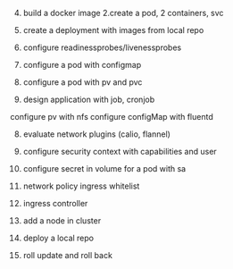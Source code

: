 

4. build a docker image
2.create a pod, 2 containers, svc
6. create a deployment with images from local repo
7. configure readinessprobes/livenessprobes

10. configure a pod with configmap
11. configure a pod with pv and pvc

9. design application with job, cronjob

configure pv with nfs
configure configMap with fluentd

8. evaluate network plugins (calio, flannel)
13. configure security context with capabilities and user
14. configure secret in volume for a pod with sa
15. network policy ingress whitelist
16. ingress controller

1. add a node in cluster
5. deploy a local repo
12. roll update and roll back
